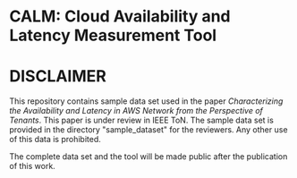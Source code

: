 # CALM: Cloud Availability and Latency Measurement Tool

# DISCLAIMER
This repository contains sample data set used in the paper *Characterizing the Availability and Latency in AWS Network from the Perspective of Tenants*. This paper is under review in IEEE ToN. The sample data set is provided in the directory "sample_dataset" for the reviewers. Any other use of this data is prohibited.

The complete data set and the tool will be made public after the publication of this work.
